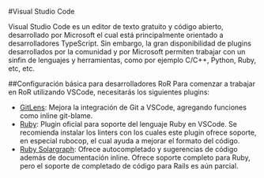 #Visual Studio Code

Visual Studio Code es un editor de texto gratuito y código abierto, desarrollado por Microsoft el cual está principalmente orientado a desarrolladores TypeScript. Sin embargo, la gran disponibilidad de plugins desarrollados por la comunidad y por Microsoft permiten trabajar con un sinfin de lenguajes y herramientas, como por ejemplo C/C++, Python, Ruby, etc, etc.

##Configuración básica para desarrolladores RoR
Para comenzar a trabajar en RoR utilizando VSCode, necesitarás los siguientes plugins:

  * [GitLens](https://marketplace.visualstudio.com/items?itemName=eamodio.gitlens): Mejora la integración de Git a VSCode, agregando funciones como inline git-blame.
  * [Ruby](https://marketplace.visualstudio.com/items?itemName=rebornix.Ruby): Plugin oficial para soporte del lenguaje Ruby en VSCode. Se recomienda instalar los linters con los cuales este plugin ofrece soporte, en especial rubocop, el cual ayuda a mejorar el formato del código.
  * [Ruby Solargraph](https://marketplace.visualstudio.com/items?itemName=castwide.solargraph): Ofrece autocompletado y sugerencias de código además de documentación inline. Ofrece soporte completo para Ruby, pero el soporte de completado de código para Rails es aún parcial.

